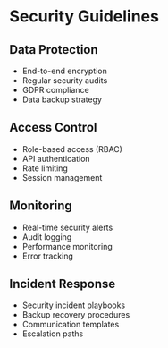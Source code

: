 # Security Guidelines

## Data Protection
- End-to-end encryption
- Regular security audits
- GDPR compliance
- Data backup strategy

## Access Control
- Role-based access (RBAC)
- API authentication
- Rate limiting
- Session management

## Monitoring
- Real-time security alerts
- Audit logging
- Performance monitoring
- Error tracking

## Incident Response
- Security incident playbooks
- Backup recovery procedures
- Communication templates
- Escalation paths